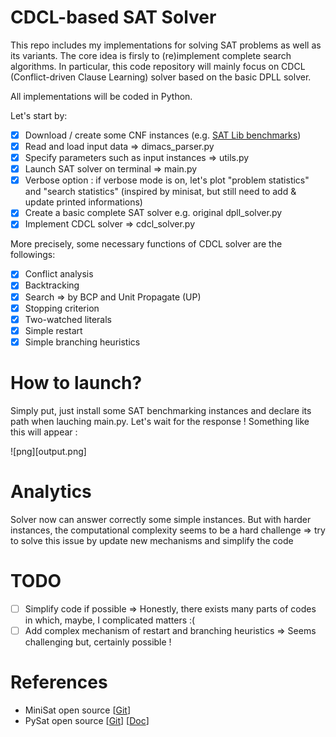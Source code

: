 # CDCL-based SAT Solver

This repo includes my implementations for solving SAT problems as well as its variants. 
The core idea is firsly to (re)implement complete search algorithms. In particular, this code repository will mainly focus on CDCL (Conflict-driven Clause Learning) solver based on the basic DPLL solver.

All implementations will be coded in Python. 

Let's start by:

- [x] Download / create some CNF instances (e.g. [SAT Lib benchmarks](https://www.cs.ubc.ca/~hoos/SATLIB/benchm.html))
- [x] Read and load input data => dimacs_parser.py
- [x] Specify parameters such as input instances => utils.py
- [x] Launch SAT solver on terminal => main.py
- [x] Verbose option : if verbose mode is on, let's plot "problem statistics" and "search statistics" (inspired by minisat, but still need to add & update printed informations)
- [x] Create a basic complete SAT solver e.g. original dpll_solver.py
- [X] Implement CDCL solver => cdcl_solver.py

More precisely, some necessary functions of CDCL solver are the followings:
 
- [X] Conflict analysis
- [X] Backtracking
- [X] Search => by BCP and Unit Propagate (UP)
- [X] Stopping criterion
- [X] Two-watched literals
- [X] Simple restart
- [X] Simple branching heuristics 

# How to launch? 

Simply put, just install some SAT benchmarking instances and declare its path when lauching main.py. Let's wait for the response ! 
Something like this will appear : 

![png][output.png]

# Analytics

Solver now can answer correctly some simple instances. But with harder instances, the computational complexity seems to be a hard challenge => try to solve this issue by update new mechanisms and simplify the code 

# TODO

- [ ] Simplify code if possible => Honestly, there exists many parts of codes in which, maybe, I complicated matters :(  
- [ ] Add complex mechanism of restart and branching heuristics => Seems challenging but, certainly possible ! 

# References

- MiniSat open source [[Git](https://github.com/niklasso/minisat)]
- PySat open source [[Git](https://github.com/pysathq/pysat)] [[Doc](https://pysathq.github.io/#)]


 

